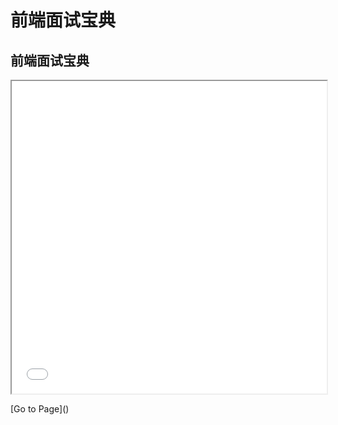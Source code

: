 <style lang="css">
@page {
    size: A5 portrait;
    background-color: white;

    @top-left {
        content: "数字身份认证技术与实践";
        font-size: smaller;
        color: #979797;
        text-align: left;
        white-space: nowrap;
    }

    @top-right {
        content: string(title);
        text-transform: uppercase;
        color: gold;
        white-space: nowrap;
        font-size: smaller;
        text-align: right;
        margin-right: 1em;
    }

    @bottom-left {
        content: "从概念到实战的深入理解";
        text-transform: capitalize;
        color: gold;
        white-space: nowrap;
        word-break: keep-all;
        font-size: smaller;
    }

    @bottom-right-corner {
        content: counter(page) ' / ' counter(pages);
        white-space: nowrap;
        margin-left: -2em;
    }

    @bottom-center {
        content: string(title);
        text-transform: uppercase;
    }
}
</style>
<!-- <script setup>
import { onMounted } from 'vue'; 
import {Previewer} from "pagedjs"; 

onMounted(() => {
    setTimeout(()=>{
        let paged = new Previewer();
        // let flow = paged.preview()
        let flow = paged.preview(undefined, ['/pagedjs.css'], undefined)
            .then((flow) => {
                console.log("Rendered", flow.total, "pages.");
            })
            .catch((err) => {
                console.error('paged error');
                console.error(err);
            })
        ;
    }, 3000);
});
</script> -->

# 前端面试宝典

## 前端面试宝典

<iframe src="./前端面试宝典.pdf" width="100%" height="500px"></iframe>

[Go to Page](<a href="./2024年3月13号.md"></a>)
